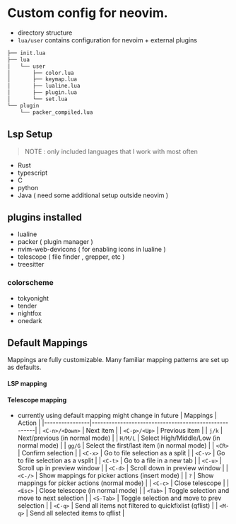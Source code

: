 # Custom config for neovim.    

- directory structure
- `lua/user` contains configuration for nevoim  + external plugins  
```sh 
├── init.lua
├── lua
│   └── user
│       ├── color.lua
│       ├── keymap.lua
│       ├── lualine.lua
│       ├── plugin.lua
│       └── set.lua
└── plugin
    └── packer_compiled.lua
```

## Lsp Setup   
> NOTE : only included languages that I work with most often 
- Rust 
- typescript
- C
- python 
- Java ( need some additional setup outside neovim ) 

## plugins installed 
- lualine
- packer ( plugin manager ) 
- nvim-web-devicons ( for enabling icons in lualine ) 
- telescope  ( file finder , grepper, etc ) 
- treesitter
### colorscheme 
- tokyonight
- tender 
- nightfox
- onedark 


## Default Mappings

Mappings are fully customizable.
Many familiar mapping patterns are set up as defaults.

#### LSP mapping
#### Telescope mapping
- currently using default mapping might change in future
| Mappings       | Action                                               |
|----------------|------------------------------------------------------|
| `<C-n>/<Down>` | Next item                                            |
| `<C-p>/<Up>`   | Previous item                                        |
| `j/k`          | Next/previous (in normal mode)                       |
| `H/M/L`        | Select High/Middle/Low (in normal mode)              |
| `gg/G`         | Select the first/last item (in normal mode)          |
| `<CR>`         | Confirm selection                                    |
| `<C-x>`        | Go to file selection as a split                      |
| `<C-v>`        | Go to file selection as a vsplit                     |
| `<C-t>`        | Go to a file in a new tab                            |
| `<C-u>`        | Scroll up in preview window                          |
| `<C-d>`        | Scroll down in preview window                        |
| `<C-/>`        | Show mappings for picker actions (insert mode)       |
| `?`            | Show mappings for picker actions (normal mode)       |
| `<C-c>`        | Close telescope                                      |
| `<Esc>`        | Close telescope (in normal mode)                     |
| `<Tab>`        | Toggle selection and move to next selection          |
| `<S-Tab>`      | Toggle selection and move to prev selection          |
| `<C-q>`        | Send all items not filtered to quickfixlist (qflist) |
| `<M-q>`        | Send all selected items to qflist                    |

